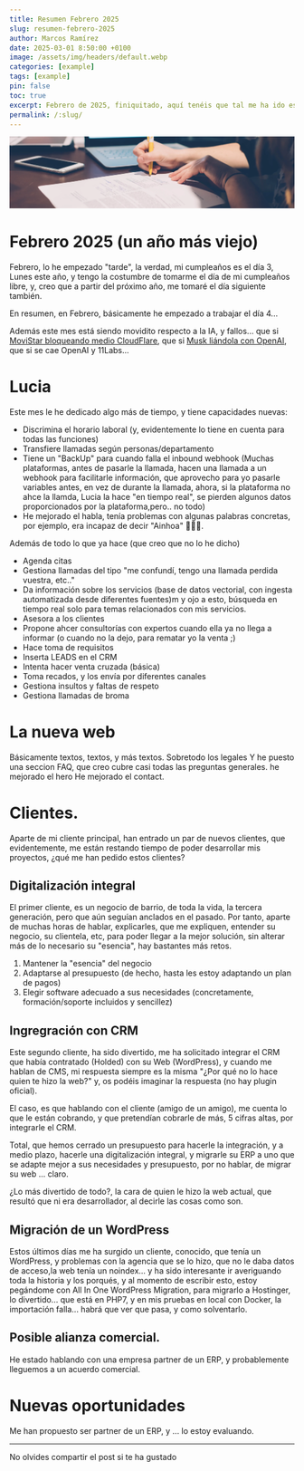 ```yaml
---
title: Resumen Febrero 2025
slug: resumen-febrero-2025
author: Marcos Ramírez
date: 2025-03-01 8:50:00 +0100
image: /assets/img/headers/default.webp
categories: [example]
tags: [example]
pin: false
toc: true
excerpt: Febrero de 2025, finiquitado, aquí tenéis que tal me ha ido este mes.
permalink: /:slug/ 
---
```

![Post Header](/assets/img/headers/default.webp)

# Febrero 2025 (un año más viejo)

Febrero, lo he empezado "tarde", la verdad, mi cumpleaños es el día 3, Lunes este año, y tengo la costumbre de tomarme el día de mi cumpleaños libre, y, creo que a partir del próximo año, me tomaré el día siguiente también.

En resumen, en Febrero, básicamente he empezado a trabajar el día 4...

Además este mes está siendo movidito respecto a la IA, y fallos... que si <a href="https://elpais.com/tecnologia/2025-02-15/moscas-a-canonazos-la-lucha-contra-la-pirateria-en-el-futbol-tumba-miles-de-webs-legitimas.html" target="_blank">MoviStar bloqueando medio CloudFlare</a>, que si <a href="https://www.xataka.com/empresas-y-economia/elon-musk-lanza-una-oferta-inesperada-para-adquirir-openai-por-casi-100-000-millones-de-dolares" target="_blank">Musk liándola con OpenAI</a>, que si se cae OpenAI y 11Labs... 


# Lucia 

Este mes le he dedicado algo más de tiempo, y tiene capacidades nuevas:

- Discrimina el horario laboral (y, evidentemente lo tiene en cuenta para todas las funciones)
- Transfiere llamadas según personas/departamento
- Tiene un "BackUp" para cuando falla el inbound webhook (Muchas plataformas, antes de pasarle la llamada, hacen una llamada a un webhook para facilitarle información, que aprovecho para yo pasarle variables antes, en vez de durante la llamada, ahora, si la plataforma no ahce la llamda, Lucia la hace "en tiempo real", se pierden algunos datos proporcionados por la plataforma,pero.. no todo)
- He mejorado el habla, tenía problemas con algunas palabras concretas, por ejemplo, era incapaz de decir "Ainhoa" 🤷🏻‍♂️.

Además de todo lo que ya hace (que creo que no lo he dicho)

- Agenda citas
- Gestiona llamadas del tipo "me confundí, tengo una llamada perdida vuestra, etc.."
- Da información sobre los servicios (base de datos vectorial, con ingesta automatizada desde diferentes fuentes)m y ojo a esto, búsqueda en tiempo real solo para temas relacionados con mis servicios.
- Asesora a los clientes
- Propone ahcer consultorías con expertos cuando ella ya no llega a informar (o cuando no la dejo, para rematar yo la venta ;)
- Hace toma de requisitos
- Inserta LEADS en el CRM
- Intenta hacer venta cruzada (básica)
- Toma recados, y los envía por diferentes canales
- Gestiona insultos y faltas de respeto
- Gestiona llamadas de broma 

# La nueva web
Básicamente textos, textos, y más textos. Sobretodo los legales
Y he puesto una seccion FAQ, que creo cubre casi todas las preguntas generales.
he mejorado el hero 
He mejorado el contact.

# Clientes.

Aparte de mi cliente principal, han entrado un par de nuevos clientes, que evidentemente, me están restando tiempo de poder desarrollar mis proyectos, ¿qué me han pedido estos clientes?

## Digitalización integral

El primer cliente, es un negocio de barrio, de toda la vida, la tercera generación, pero que aún seguían anclados en el pasado.
Por tanto, aparte de muchas horas de hablar, explicarles, que me expliquen, entender su negocio, su clientela, etc, para poder llegar a la mejor solución, sin alterar más de lo necesario su "esencia", hay bastantes más retos.

1. Mantener la "esencia" del negocio
2. Adaptarse al presupuesto (de hecho, hasta les estoy adaptando un plan de pagos)
3. Elegir software adecuado a sus necesidades (concretamente, formación/soporte incluidos y sencillez)

## Ingregración con CRM 

Este segundo cliente, ha sido divertido, me ha solicitado integrar el CRM que había contratado (Holded) con su Web (WordPress), y cuando me hablan de CMS, mi respuesta siempre es la misma "¿Por qué no lo hace quien te hizo la web?" y, os podéis imaginar la respuesta (no hay plugin oficial).

El caso, es que hablando con el cliente (amigo de un amigo), me cuenta lo que le están cobrando, y que pretendían cobrarle de más, 5 cifras altas, por integrarle el CRM.

Total, que hemos cerrado un presupuesto para hacerle la integración, y a medio plazo, hacerle una digitalización integral, y migrarle su ERP a uno que se adapte mejor a sus necesidades y presupuesto, por no hablar, de migrar su web ... claro.

¿Lo más divertido de todo?, la cara de quien le hizo la web actual, que resultó que ni era desarrollador, al decirle las cosas como son.

## Migración de un WordPress

Estos últimos días me ha surgido un cliente, conocido, que tenía un WordPress, y problemas con la agencia que se lo hizo, que no le daba datos de acceso,la web tenía un noindex... y ha sido interesante ir averiguando toda la historia y los porqués, y al momento de escribir esto, estoy pegándome con All In One WordPress Migration, para migrarlo a Hostinger, lo divertido... que está en PHP7, y en mis pruebas en local con Docker, la importación falla... habrá que ver que pasa, y como solventarlo.

## Posible alianza comercial.

He estado hablando con una empresa partner de un ERP, y probablemente lleguemos a un acuerdo comercial.

# Nuevas oportunidades

Me han propuesto ser partner de un ERP, y ... lo estoy evaluando.



***
No olvides compartir el post si te ha gustado